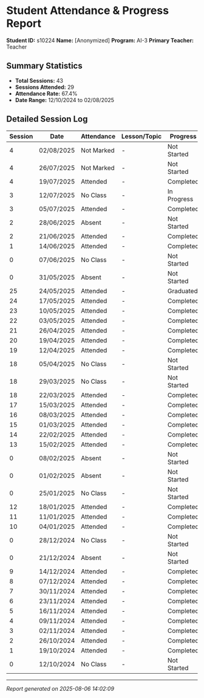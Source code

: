 # Student Attendance & Progress Report

**Student ID:** s10224
**Name:** [Anonymized]
**Program:** AI-3
**Primary Teacher:** Teacher

## Summary Statistics
- **Total Sessions:** 43
- **Sessions Attended:** 29
- **Attendance Rate:** 67.4%
- **Date Range:** 12/10/2024 to 02/08/2025

## Detailed Session Log

| Session | Date | Attendance | Lesson/Topic | Progress |
|---------|------|------------|--------------|----------|
| 4 | 02/08/2025 | Not Marked | - | Not Started |
| 4 | 26/07/2025 | Not Marked | - | Not Started |
| 4 | 19/07/2025 | Attended | - | Completed |
| 3 | 12/07/2025 | No Class | - | In Progress |
| 3 | 05/07/2025 | Attended | - | Completed |
| 2 | 28/06/2025 | Absent | - | Not Started |
| 2 | 21/06/2025 | Attended | - | Completed |
| 1 | 14/06/2025 | Attended | - | Completed |
| 0 | 07/06/2025 | No Class | - | Not Started |
| 0 | 31/05/2025 | Absent | - | Not Started |
| 25 | 24/05/2025 | Attended | - | Graduated |
| 24 | 17/05/2025 | Attended | - | Completed |
| 23 | 10/05/2025 | Attended | - | Completed |
| 22 | 03/05/2025 | Attended | - | Completed |
| 21 | 26/04/2025 | Attended | - | Completed |
| 20 | 19/04/2025 | Attended | - | Completed |
| 19 | 12/04/2025 | Attended | - | Completed |
| 18 | 05/04/2025 | No Class | - | Not Started |
| 18 | 29/03/2025 | No Class | - | Not Started |
| 18 | 22/03/2025 | Attended | - | Completed |
| 17 | 15/03/2025 | Attended | - | Completed |
| 16 | 08/03/2025 | Attended | - | Completed |
| 15 | 01/03/2025 | Attended | - | Completed |
| 14 | 22/02/2025 | Attended | - | Completed |
| 13 | 15/02/2025 | Attended | - | Completed |
| 0 | 08/02/2025 | Absent | - | Not Started |
| 0 | 01/02/2025 | Absent | - | Not Started |
| 0 | 25/01/2025 | No Class | - | Not Started |
| 12 | 18/01/2025 | Attended | - | Completed |
| 11 | 11/01/2025 | Attended | - | Completed |
| 10 | 04/01/2025 | Attended | - | Completed |
| 0 | 28/12/2024 | No Class | - | Not Started |
| 0 | 21/12/2024 | Absent | - | Not Started |
| 9 | 14/12/2024 | Attended | - | Completed |
| 8 | 07/12/2024 | Attended | - | Completed |
| 7 | 30/11/2024 | Attended | - | Completed |
| 6 | 23/11/2024 | Attended | - | Completed |
| 5 | 16/11/2024 | Attended | - | Completed |
| 4 | 09/11/2024 | Attended | - | Completed |
| 3 | 02/11/2024 | Attended | - | Completed |
| 2 | 26/10/2024 | Attended | - | Completed |
| 1 | 19/10/2024 | Attended | - | Completed |
| 0 | 12/10/2024 | No Class | - | Not Started |

---
*Report generated on 2025-08-06 14:02:09*